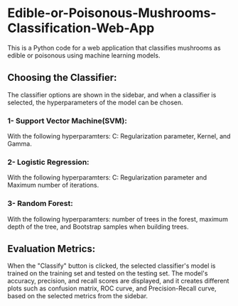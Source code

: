 # Edible-or-Poisonous-Mushrooms-Classification-Web-App
This is a Python code for a web application that classifies mushrooms as edible or poisonous using machine learning models.

## Choosing the Classifier: 

The classifier options are shown in the sidebar, and when a classifier is selected, the hyperparameters of the model can be chosen.

### 1- Support Vector Machine(SVM): 

With the following hyperparamters: C: Regularization parameter, Kernel, and Gamma.


### 2-  Logistic Regression: 

With the following hyperparamters: C: Regularization parameter and Maximum number of iterations.

### 3- Random Forest:

With the following hyperparamters: number of trees in the forest, maximum depth of the tree, and Bootstrap samples when building trees.



## Evaluation Metrics: 
When the "Classify" button is clicked, the selected classifier's model is trained on the training set and tested on the testing set. The model's accuracy, precision, and recall scores are displayed, and it creates different plots such as confusion matrix, ROC curve, and Precision-Recall curve, based on the selected metrics from the sidebar.
